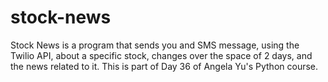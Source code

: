 # stock-news
Stock News is a program that sends you and SMS message, using the Twilio API, about a specific stock, changes over the space of 2 days, and the news related to it. This is part of Day 36 of Angela Yu's Python course.
